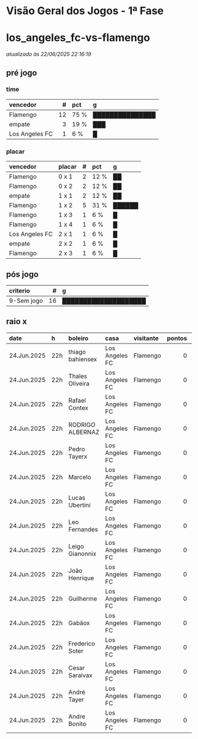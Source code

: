 # Visão Geral dos Jogos - 1ª Fase

# los_angeles_fc-vs-flamengo

_atualizado às 22/06/2025 22:16:19_

## pré jogo

### time

| vencedor       |   # | pct   | g               |
|:---------------|----:|:------|:----------------|
| Flamengo       |  12 | 75 %  | ███████████████ |
| empate         |   3 | 19 %  | ███             |
| Los Angeles FC |   1 | 6 %   | █               |

### placar

| vencedor       | placar   |   # | pct   | g      |
|:---------------|:---------|----:|:------|:-------|
| Flamengo       | 0 x 1    |   2 | 12 %  | ██     |
| Flamengo       | 0 x 2    |   2 | 12 %  | ██     |
| empate         | 1 x 1    |   2 | 12 %  | ██     |
| Flamengo       | 1 x 2    |   5 | 31 %  | ██████ |
| Flamengo       | 1 x 3    |   1 | 6 %   | █      |
| Flamengo       | 1 x 4    |   1 | 6 %   | █      |
| Los Angeles FC | 2 x 1    |   1 | 6 %   | █      |
| empate         | 2 x 2    |   1 | 6 %   | █      |
| Flamengo       | 2 x 3    |   1 | 6 %   | █      |

## pós jogo

| criterio   |   # | g                    |
|:-----------|----:|:---------------------|
| 9-Sem jogo |  16 | ████████████████████ |

## raio x

| date        | h   | boleiro          | casa           | visitante   |   pontos | criteiro   | bol_placar   | bol_time       | real_placar   | real_time   |
|:------------|:----|:-----------------|:---------------|:------------|---------:|:-----------|:-------------|:---------------|:--------------|:------------|
| 24.Jun.2025 | 22h | thiago bahiensex | Los Angeles FC | Flamengo    |        0 | 9-Sem jogo | 1 x 2        | Flamengo       | <NA> x <NA>   | empate      |
| 24.Jun.2025 | 22h | Thales Oliveira  | Los Angeles FC | Flamengo    |        0 | 9-Sem jogo | 1 x 3        | Flamengo       | <NA> x <NA>   | empate      |
| 24.Jun.2025 | 22h | Rafael Contex    | Los Angeles FC | Flamengo    |        0 | 9-Sem jogo | 1 x 2        | Flamengo       | <NA> x <NA>   | empate      |
| 24.Jun.2025 | 22h | RODRIGO ALBERNAZ | Los Angeles FC | Flamengo    |        0 | 9-Sem jogo | 1 x 2        | Flamengo       | <NA> x <NA>   | empate      |
| 24.Jun.2025 | 22h | Pedro Tayerx     | Los Angeles FC | Flamengo    |        0 | 9-Sem jogo | 2 x 1        | Los Angeles FC | <NA> x <NA>   | empate      |
| 24.Jun.2025 | 22h | Marcelo          | Los Angeles FC | Flamengo    |        0 | 9-Sem jogo | 2 x 3        | Flamengo       | <NA> x <NA>   | empate      |
| 24.Jun.2025 | 22h | Lucas Ubertini   | Los Angeles FC | Flamengo    |        0 | 9-Sem jogo | 2 x 2        | empate         | <NA> x <NA>   | empate      |
| 24.Jun.2025 | 22h | Leo Fernandes    | Los Angeles FC | Flamengo    |        0 | 9-Sem jogo | 0 x 1        | Flamengo       | <NA> x <NA>   | empate      |
| 24.Jun.2025 | 22h | Leigo Gianonnix  | Los Angeles FC | Flamengo    |        0 | 9-Sem jogo | 0 x 2        | Flamengo       | <NA> x <NA>   | empate      |
| 24.Jun.2025 | 22h | João Henrique    | Los Angeles FC | Flamengo    |        0 | 9-Sem jogo | 0 x 1        | Flamengo       | <NA> x <NA>   | empate      |
| 24.Jun.2025 | 22h | Guilherme        | Los Angeles FC | Flamengo    |        0 | 9-Sem jogo | 1 x 2        | Flamengo       | <NA> x <NA>   | empate      |
| 24.Jun.2025 | 22h | Gabãox           | Los Angeles FC | Flamengo    |        0 | 9-Sem jogo | 1 x 2        | Flamengo       | <NA> x <NA>   | empate      |
| 24.Jun.2025 | 22h | Frederico Soter  | Los Angeles FC | Flamengo    |        0 | 9-Sem jogo | 1 x 4        | Flamengo       | <NA> x <NA>   | empate      |
| 24.Jun.2025 | 22h | Cesar Saraivax   | Los Angeles FC | Flamengo    |        0 | 9-Sem jogo | 0 x 2        | Flamengo       | <NA> x <NA>   | empate      |
| 24.Jun.2025 | 22h | André Tayer      | Los Angeles FC | Flamengo    |        0 | 9-Sem jogo | 1 x 1        | empate         | <NA> x <NA>   | empate      |
| 24.Jun.2025 | 22h | Andre Bonito     | Los Angeles FC | Flamengo    |        0 | 9-Sem jogo | 1 x 1        | empate         | <NA> x <NA>   | empate      |